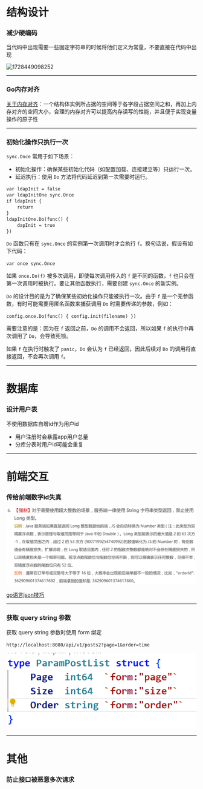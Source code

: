 # 结构设计

### 减少硬编码

当代码中出现需要一些固定字符串的时候将他们定义为常量，不要直接在代码中出现

![1728449098252](https://file+.vscode-resource.vscode-cdn.net/e%3A/Github/note/image/%E9%A1%B9%E7%9B%AE%E5%AE%9E%E8%B7%B5%E7%BB%8F%E9%AA%8C/1728449098252.png)

---

### Go内存对齐

[关于内存对齐](https://geektutu.com/post/hpg-struct-alignment.html)：一个结构体实例所占据的空间等于各字段占据空间之和，再加上内存对齐的空间大小，合理的内存对齐可以提高内存读写的性能，并且便于实现变量操作的原子性

---

### 初始化操作只执行一次

`sync.Once` 常用于如下场景：

* 初始化操作：确保某些初始化代码（如配置加载、连接建立等）只运行一次。
* 延迟执行：使用 `Do` 方法将代码延迟到第一次需要时运行。

```
var ldapInit = false
var ldapInitOne sync.Once
if ldapInit {
    return
}
ldapInitOne.Do(func() {
    dapInit = true
})
```

`Do` 函数只有在 `sync.Once` 的实例第一次调用时才会执行 `f`。换句话说，假设有如下代码：

`var once sync.Once`

如果 `once.Do(f)` 被多次调用，即使每次调用传入的 `f` 是不同的函数，`f` 也只会在第一次调用时被执行。要让其他函数执行，需要创建 `sync.Once` 的新实例。

`Do` 的设计目的是为了确保某些初始化操作只能被执行一次。由于 `f` 是一个无参函数，有时可能需要用匿名函数来捕获调用 `Do` 时需要传递的参数，例如：

`config.once.Do(func() { config.init(filename) })`

需要注意的是：因为在 `f` 返回之前，`Do` 的调用不会返回，所以如果 `f` 的执行中再次调用了 `Do`，会导致死锁。

如果 `f` 在执行时触发了 `panic`，`Do` 会认为 `f` 已经返回，因此后续对 `Do` 的调用将直接返回，不会再次调用 `f`。

---

# 数据库

### 设计用户表

不使用数据库自增id作为用户id

* 用户注册时会暴露app用户总量
* 分库分表时用户id可能会重复

---

# 前端交互

### 传给前端数字id失真

![1725927624272](image/项目实践经验/1725927624272.png)

[go语言json技巧](https://www.liwenzhou.com/posts/Go/json-tricks/)

---

### 获取 query string 参数

获取 query string 参数时使用 form 绑定

`http://localhost:8080/api/v1/posts2?page=1&order=time`

![1728471917953](image/项目实践经验/1728471917953.png)

---

# 其他

### 防止接口被恶意多次请求
